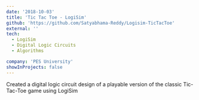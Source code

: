 ```yaml
---
date: '2018-10-03'
title: 'Tic Tac Toe - LogiSim'
github: 'https://github.com/Satyabhama-Reddy/Logisim-TicTacToe'
external: ''
tech:
  - LogiSim
  - Digital Logic Circuits
  - Algorithms

company: 'PES University'
showInProjects: false
---
```


Created a digital logic circuit design of a playable version of the classic Tic-Tac-Toe game using LogiSim
